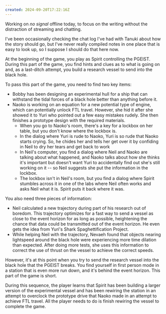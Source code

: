 ```yaml
---
created: 2024-09-20T17:22:16Z
---
```


Working on _no signal_ offline today, to focus on the writing without the distraction of streaming and chatting.

I've been occasionally checking the chat log I've had with Tanuki about how the story should go, but I've never really compiled notes in one place that is easy to look up, so I suppose I should do that here now.

At the beginning of the game, you play as Spirit controlling the PGEIST. During this part of the game, you find hints and clues as to what is going on and, as a last-ditch attempt, you build a research vessel to send into the black hole.

To pass this part of the game, you need to find two key items:
- Bobby has been designing an experimental hull for a ship that can withstand the tidal forces of a black hole better than anything before it.
- Naoko is working on an equation for a new potential type of engine, which can potentially unlock FTL travel. However, she hid it after she showed it to Yuri who pointed out a few easy mistakes rudely. She then finishes a prototype design with the required materials.
	- When you go to Naoko's room, there's a key for a lockbox on her table, but you don't know where the lockbox is.
	- In the dialog where Yuri is rude to Naoko, Yuri is so rude that Naoko starts crying. So, he chides her and tells her get over it by confiding in Neil to dry her tears and get back to work
	- In Neil's computer, you find a dialog where Neil and Naoko are talking about what happened, and Naoko talks about how she thinks it's important but doesn't want Yuri to accidentally find out she's still working on it -- so Neil suggests she put the information in the lockbox.
	- The lockbox isn't in Neil's room, but you find a dialog where Spirit stumbles across it in one of the labs where Neil often works and asks Neil what it is. Spirit puts it back where it was.

You also need three pieces of information:
- Neil calculated a new trajectory during part of his research out of boredom. This trajectory optimizes for a fast way to send a vessel as close to the event horizon for as long as possible, heightening the chance that data could be transmitted out of the event horizon. He even gets the idea from Yuri's Shark Spaghettification Project.
- While helping Neil with the trajectory, Nevaeh found that objects nearing lightspeed around the black hole were experiencing more time dilation than expected. After doing more tests, she uses this information to correct the use of thrust on the vessel to achieve the correct speeds.

However, it's at this point when you try to send the research vessel into the black hole that the PGEIST breaks. You find yourself in first person mode in a station that is even more run down, and it's behind the event horizon. This part of the game is short.

During this sequence, the player learns that Spirit has been building a larger version of the experimental vessel and has been rewiring the station in an attempt to overclock the prototype drive that Naoko made in an attempt to achieve FTL travel. All the player needs to do is finish rewiring the vessel to complete the game.
